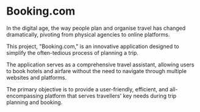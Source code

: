 # Booking.com
In the digital age, the way people plan and organise travel has changed dramatically, pivoting from physical agencies to online platforms. 

This project, "Booking.com," is an innovative application designed to simplify the often-tedious process of planning a trip. 

The application serves as a comprehensive travel assistant, allowing users to book hotels and airfare without the need to navigate through multiple websites and platforms. 

The primary objective is to provide a user-friendly, efficient, and all-encompassing platform that serves travellers' key needs during trip planning and booking.
